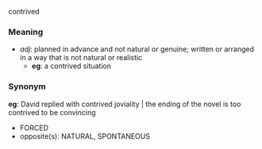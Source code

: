contrived
### Meaning
+ _adj_: planned in advance and not natural or genuine; written or arranged in a way that is not natural or realistic
	+ __eg__: a contrived situation

### Synonym

__eg__: David replied with contrived joviality | the ending of the novel is too contrived to be convincing

+ FORCED
+ opposite(s): NATURAL, SPONTANEOUS


